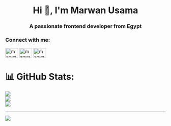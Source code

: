 <h1 align="center">Hi 👋, I'm Marwan Usama</h1>
<h3 align="center">A passionate frontend developer from Egypt</h3>

<h3 align="left">Connect with me:</h3>
<p align="left">
<a href="https://codepen.io/marwan-usama" target="blank"><img align="center" src="https://raw.githubusercontent.com/rahuldkjain/github-profile-readme-generator/master/src/images/icons/Social/codepen.svg" alt="marwan-usama" height="30" width="40" /></a>
<a href="www.linkedin.com/in/marwan-usama-a393b42a3" target="blank"><img align="center" src="https://raw.githubusercontent.com/rahuldkjain/github-profile-readme-generator/master/src/images/icons/Social/linked-in-alt.svg" alt="marwan-usama" height="30" width="40" /></a>
  <a href="https://www.codewars.com/users/marwanusa" target="_blank">
    <img align="center" src="https://www.codewars.com/packs/media/logo-cccf000ec0049f6e5a1596d6ca560cc92ed2f03a7079b01d9d1d1c92ba1f4f03.png" alt="marwanusa" height="30" width="40" />
  </a>
</p>

# 📊 GitHub Stats:
![](https://github-readme-stats.vercel.app/api?username=marwanusa&theme=dark&hide_border=false&include_all_commits=false&count_private=false)<br/>
![](https://github-readme-streak-stats.herokuapp.com/?user=marwanusa&theme=dark&hide_border=false)<br/>
![](https://github-readme-stats.vercel.app/api/top-langs/?username=marwanusa&theme=dark&hide_border=false&include_all_commits=false&count_private=false&layout=compact)

---
[![](https://visitcount.itsvg.in/api?id=marwanusa&icon=0&color=0)](https://visitcount.itsvg.in)

<!-- Proudly created with GPRM ( https://gprm.itsvg.in ) -->
